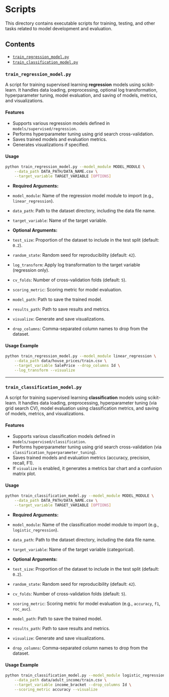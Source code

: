 ﻿# Scripts

This directory contains executable scripts for training, testing, and other tasks related to model development and evaluation.

## Contents

- [`train_regression_model.py`](#train_regression_model.py)
- [`train_classification_model.py`](#train_classification_modelpy)

### `train_regression_model.py`

A script for training supervised learning **regression** models using scikit-learn. It handles data loading, preprocessing, optional log transformation, hyperparameter tuning, model evaluation, and saving of models, metrics, and visualizations.

#### Features

- Supports various regression models defined in `models/supervised/regression`.
- Performs hyperparameter tuning using grid search cross-validation.
- Saves trained models and evaluation metrics.
- Generates visualizations if specified.

#### Usage

```bash
python train_regression_model.py --model_module MODEL_MODULE \
    --data_path DATA_PATH/DATA_NAME.csv \
    --target_variable TARGET_VARIABLE [OPTIONS]

```

- **Required Arguments:**
- `model_module`: Name of the regression model module to import (e.g., `linear_regression`).
- `data_path`: Path to the dataset directory, including the data file name.
- `target_variable`: Name of the target variable.

- **Optional Arguments:**
- `test_size`: Proportion of the dataset to include in the test split (default: `0.2`).
- `random_state`: Random seed for reproducibility (default: `42`).
- `log_transform`: Apply log transformation to the target variable (regression only).
- `cv_folds`: Number of cross-validation folds (default: `5`).
- `scoring_metric`: Scoring metric for model evaluation.
- `model_path`: Path to save the trained model.
- `results_path`: Path to save results and metrics.
- `visualize`: Generate and save visualizations.
- `drop_columns`: Comma-separated column names to drop from the dataset.

#### Usage Example

```bash
python train_regression_model.py --model_module linear_regression \
    --data_path data/house_prices/train.csv \
    --target_variable SalePrice --drop_columns Id \
    --log_transform --visualize
```

---

### `train_classification_model.py`

A script for training supervised learning **classification** models using scikit-learn. It handles data loading, preprocessing, hyperparameter tuning (via grid search CV), model evaluation using classification metrics, and saving of models, metrics, and visualizations.

#### Features

- Supports various classification models defined in `models/supervised/classification`.
- Performs hyperparameter tuning using grid search cross-validation (via `classification_hyperparameter_tuning`).
- Saves trained models and evaluation metrics (accuracy, precision, recall, F1).
- If `visualize` is enabled, it generates a metrics bar chart and a confusion matrix plot.

#### Usage

```bash
python train_classification_model.py --model_module MODEL_MODULE \
    --data_path DATA_PATH/DATA_NAME.csv \
    --target_variable TARGET_VARIABLE [OPTIONS]

```

- **Required Arguments:**
- `model_module`: Name of the classification model module to import (e.g., `logistic_regression`).
- `data_path`: Path to the dataset directory, including the data file name.
- `target_variable`: Name of the target variable (categorical).

- **Optional Arguments:**
- `test_size`: Proportion of the dataset to include in the test split (default: `0.2`).
- `random_state`: Random seed for reproducibility (default: `42`).
- `cv_folds`: Number of cross-validation folds (default: `5`).
- `scoring_metric`: Scoring metric for model evaluation (e.g., `accuracy`, `f1`, `roc_auc`).
- `model_path`: Path to save the trained model.
- `results_path`: Path to save results and metrics.
- `visualize`: Generate and save visualizations.
- `drop_columns`: Comma-separated column names to drop from the dataset.

#### Usage Example

```bash
python train_classification_model.py --model_module logistic_regression \
    --data_path data/adult_income/train.csv \
    --target_variable income_bracket --drop_columns Id \
    --scoring_metric accuracy --visualize
```
